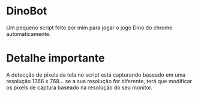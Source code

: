 # DinoBot
Um pequeno script feito por mim para jogar o jogo Dino do chrome automaticamente.

# Detalhe importante 
A detecção de pixels da tela no script está capturando baseado em uma resolução 1366 x 768... 
se a sua resolução for diferente, terá que modificar os pixels de captura baseado na resolução do seu monitor.

